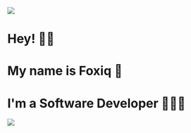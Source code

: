 ![](https://cdn.discordapp.com/banners/750036101162467419/04af0ebccbb6c80f2b8b5c9ac47d07c7.png?size=1024)
# Hey! 👋🏻
# My name is Foxiq 🦊
# I'm a Software Developer 👨🏻‍💻
![](https://github-profile-summary-cards.vercel.app/api/cards/profile-details?username=ffoxiq&theme=vue)
<!--
Github Template
### Hi there 👋


**ffoxiq/ffoxiq** is a ✨ _special_ ✨ repository because its `README.md` (this file) appears on your GitHub profile.

Here are some ideas to get you started:

- 🔭 I’m currently working on ...
- 🌱 I’m currently learning ...
- 👯 I’m looking to collaborate on ...
- 🤔 I’m looking for help with ...
- 💬 Ask me about ...
- 📫 How to reach me: ...
- 😄 Pronouns: ...
- ⚡ Fun fact: ...
-->
